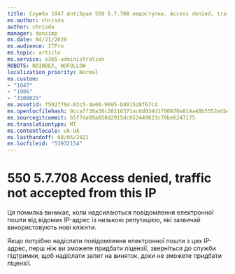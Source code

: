 ```yaml
---
title: Служба 1047 AntiSpam 550 5.7.708 недоступна. Access denied, traffic not accepted from this IP
ms.author: chrisda
author: chrisda
manager: dansimp
ms.date: 04/21/2020
ms.audience: ITPro
ms.topic: article
ms.service: o365-administration
ROBOTS: NOINDEX, NOFOLLOW
localization_priority: Normal
ms.custom:
- "1047"
- "1986"
- "3100025"
ms.assetid: f502f794-03c5-4e08-9095-b801528f67c4
ms.openlocfilehash: 9cca7f38a38c28216371ac6d034d1f00870e814a48b5552edbc58f4faf871ac6
ms.sourcegitcommit: b5f7da89a650d2915dc652449623c78be6247175
ms.translationtype: MT
ms.contentlocale: uk-UA
ms.lasthandoff: 08/05/2021
ms.locfileid: "53932154"
---
```

# <a name="550-57708-access-denied-traffic-not-accepted-from-this-ip"></a>550 5.7.708 Access denied, traffic not accepted from this IP

Ця помилка виникає, коли надсилаються повідомлення електронної пошти від відомих IP-адрес із низькою репутацією, які зазвичай використовують нові клієнти.

Якщо потрібно надіслати повідомлення електронної пошти з цих IP-адрес, перш ніж ви зможете придбати ліцензії, зверніться до служби підтримки, щоб надіслати запит на виняток, доки не зможете придбати ліцензії.
